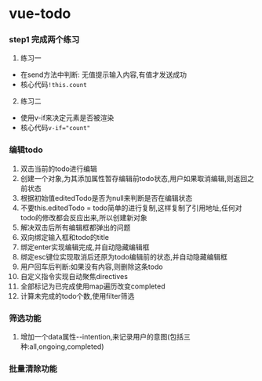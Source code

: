 # vue-todo
### step1 完成两个练习
1. 练习一
- 在send方法中判断: 无值提示输入内容,有值才发送成功
- 核心代码`!this.count`
2. 练习二
- 使用v-if来决定元素是否被渲染
- 核心代码`v-if="count"`
### 编辑todo
1. 双击当前的todo进行编辑
2. 创建一个对象,为其添加属性暂存编辑前todo状态,用户如果取消编辑,则返回之前状态
3. 根据初始值editedTodo是否为null来判断是否在编辑状态
4. 不要this.editedTodo = todo简单的进行复制,这样复制了引用地址,任何对todo的修改都会反应出来,所以创建新对象
5. 解决双击后所有编辑框都弹出的问题
6. 双向绑定输入框和todo的title
7. 绑定enter实现编辑完成,并自动隐藏编辑框
8. 绑定esc键位实现取消后还原为todo编辑前的状态,并自动隐藏编辑框
9. 用户回车后判断:如果没有内容,则删除这条todo
10. 自定义指令实现自动聚焦directives
11. 全部标记为已完成使用map遍历改变completed
12. 计算未完成的todo个数,使用filter筛选
### 筛选功能
1. 增加一个data属性--intention,来记录用户的意图(包括三种:all,ongoing,completed)
### 批量清除功能